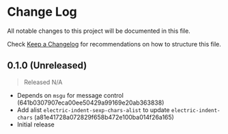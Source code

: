 # Change Log

All notable changes to this project will be documented in this file.

Check [Keep a Changelog](http://keepachangelog.com/) for recommendations on how to structure this file.


## 0.1.0 (Unreleased)
> Released N/A

* Depends on `msgu` for message control (641b0307907eca00ee50429a99169e20ab363838)
* Add alist `electric-indent-sexp-chars-alist` to update `electric-indent-chars` (a81e41728a072829f658b472e100ba014f26a165)
* Initial release
